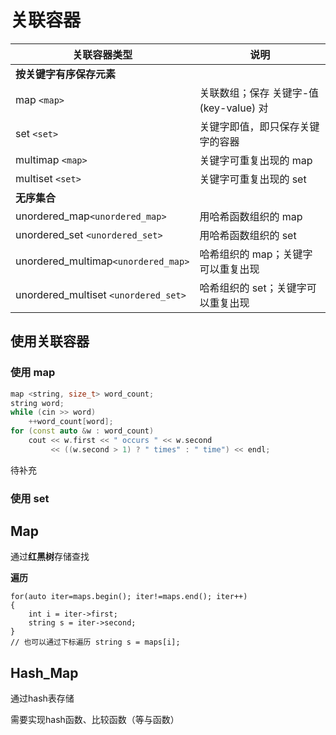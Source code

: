 # 关联容器

| 关联容器类型                         | 说明                                   |
| ------------------------------------ | -------------------------------------- |
| **按关键字有序保存元素**             |                                        |
| map `<map>`                          | 关联数组；保存 关键字-值(key-value) 对 |
| set `<set>`                          | 关键字即值，即只保存关键字的容器       |
| multimap `<map>`                     | 关键字可重复出现的 map                 |
| multiset `<set>`                     | 关键字可重复出现的 set                 |
| **无序集合**                         |                                        |
| unordered_map`<unordered_map>`       | 用哈希函数组织的 map                   |
| unordered_set `<unordered_set>`      | 用哈希函数组织的 set                   |
| unordered_multimap`<unordered_map>`  | 哈希组织的 map；关键字可以重复出现     |
| unordered_multiset `<unordered_set>` | 哈希组织的 set；关键字可以重复出现     |

## 使用关联容器

### 使用 map

```c++
map <string, size_t> word_count;
string word;
while (cin >> word)
	++word_count[word];
for (const auto &w : word_count)
	cout << w.first << " occurs " << w.second
    	 << ((w.second > 1) ? " times" : " time") << endl;
```

待补充

### 使用 set





## Map

通过**红黑树**存储查找

**遍历**

```
for(auto iter=maps.begin(); iter!=maps.end(); iter++)
{
	int i = iter->first;
	string s = iter->second;
}
// 也可以通过下标遍历 string s = maps[i];
```



## Hash_Map

通过hash表存储

需要实现hash函数、比较函数（等与函数）

